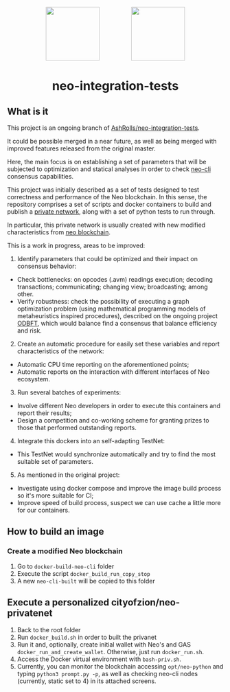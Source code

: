 <p align="center">
  <img
    src="http://res.cloudinary.com/vidsy/image/upload/v1503160820/CoZ_Icon_DARKBLUE_200x178px_oq0gxm.png"
    width="125px;">
    &nbsp; &nbsp; &nbsp; &nbsp; &nbsp; &nbsp; &nbsp; &nbsp; &nbsp;
    <img
      src="http://res.cloudinary.com/dnh3we6el/image/upload/v1519941321/NeoResearch-Logo.png"
      width="125px;">
</p>

<h1 align="center">neo-integration-tests</h1>

## What is it

This project is an ongoing branch of [AshRolls/neo-integration-tests](https://github.com/AshRolls/neo-integration-tests).

It could be possible merged in a near future, as well as being merged with improved features released from the original master.

Here, the main focus is on establishing a set of parameters that will be subjected to optimization and statical analyses in order to check [neo-cli](https://github.com/neo-project/neo-cli) consensus capabilities.

This project was initially described as a set of tests designed to test correctness and performance of the Neo blockchain.
In this sense, the repository comprises a set of scripts and docker containers to build and publish a [private network](https://hub.docker.com/r/cityofzion/neo-privatenet/), along with a set of python tests to run through.

In particular, this private network is usually created with new modified characteristics from [neo blockchain](https://github.com/neo-project/neo/).

This is a work in progress, areas to be improved:

1. Identify parameters that could be optimized and their impact on consensus behavior:
 - Check bottlenecks: on opcodes (.avm) readings execution; decoding transactions; communicating; changing view; broadcasting; among other.
 - Verify robustness: check the possibility of executing a graph optimization problem (using mathematical programming models of metaheuristics inspired procedures), described on the ongoing project [ODBFT](https://github.com/NeoResearch/ODBFT), which would balance find a consensus that balance efficiency and risk.  
2. Create an automatic procedure for easily set these variables and report characteristics of the network:
 - Automatic CPU time reporting on the aforementioned points;
 - Automatic reports on the interaction with different interfaces of Neo ecosystem.
3. Run several batches of experiments:
  - Involve different Neo developers in order to execute this containers and report their results;
  - Design a competition and co-working scheme for granting prizes to those that performed outstanding reports.
4. Integrate this dockers into an self-adapting TestNet:
  - This TestNet would synchronize automatically and try to find the most suitable set of parameters.
5. As mentioned in the original project:
  - Investigate using docker compose and improve the image build process so it's more suitable for CI;
  - Improve speed of build process, suspect we can use cache a little more for our containers.

## How to build an image

### Create a modified Neo blockchain

1. Go to `docker-build-neo-cli` folder
1. Execute the script `docker_build_run_copy_stop`
1. A new `neo-cli-built` will be copied to this folder

## Execute a personalized cityofzion/neo-privatenet

1. Back to the root folder
1. Run `docker_build.sh` in order to built the privanet
1. Run it and, optionally, create initial wallet with Neo's and GAS `docker_run_and_create_wallet`. Otherwise, just run `docker_run.sh`.
1. Access the Docker virtual environment with `bash-priv.sh`.
1. Currently, you can monitor the blockchain accessing `opt/neo-python` and typing `python3 prompt.py -p`, as well as checking neo-cli nodes (currently, static set to 4) in its attached screens.
